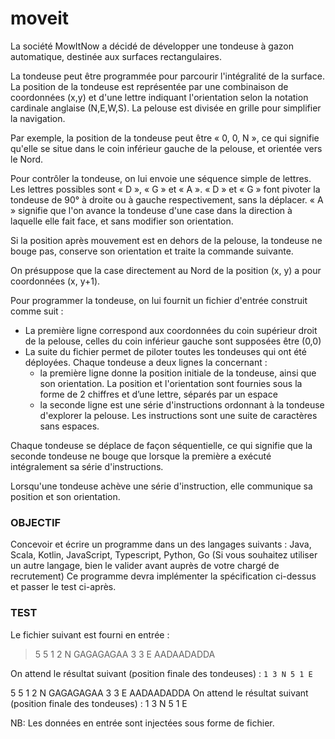 
# moveit
La société MowItNow a décidé de développer une tondeuse à gazon automatique, destinée aux surfaces rectangulaires.  

La tondeuse peut être programmée pour parcourir l'intégralité de la surface. La position de la tondeuse est représentée par une combinaison de coordonnées (x,y) et d'une                             lettre indiquant l'orientation selon la notation cardinale anglaise (N,E,W,S). La pelouse est divisée en grille pour simplifier la navigation.   

Par exemple, la position de la tondeuse peut être « 0, 0, N », ce qui signifie qu'elle se situe dans le coin inférieur gauche de la pelouse, et orientée vers le Nord.  

Pour contrôler la tondeuse, on lui envoie une séquence simple de lettres. Les lettres possibles sont « D », « G » et « A ». « D » et « G » font pivoter la tondeuse de 90° à droite ou à gauche respectivement, sans la déplacer. « A » signifie que l'on avance la tondeuse d'une case dans la direction à laquelle elle fait face, et sans modifier son orientation. 

 Si la position après mouvement est en dehors de la pelouse, la tondeuse ne bouge pas, conserve son orientation et traite la commande suivante.   

On présuppose que la case directement au Nord de la position (x, y) a pour coordonnées (x, y+1).  

Pour programmer la tondeuse, on lui fournit un fichier d'entrée construit comme suit : 



 - La première ligne correspond aux coordonnées du coin supérieur droit de la pelouse, celles du coin inférieur gauche sont supposées être (0,0) 
 - La suite du fichier permet de piloter toutes les tondeuses qui ont été déployées. Chaque  tondeuse a deux lignes la concernant : 
	 - la première ligne donne la position initiale de la tondeuse, ainsi que son orientation. La position et l'orientation sont fournies sous la forme de 2 chiffres et d’une lettre, séparés par un espace 
	 - la seconde ligne est une série d'instructions ordonnant à la tondeuse d'explorer la pelouse. Les instructions sont une suite de caractères sans espaces.  

Chaque tondeuse se déplace de façon séquentielle, ce qui signifie que la seconde tondeuse ne bouge que lorsque la première a exécuté intégralement sa série d'instructions.  

Lorsqu'une tondeuse achève une série d'instruction, elle communique sa position et son orientation.  
### OBJECTIF 
Concevoir et écrire un programme dans un des langages suivants : Java, Scala, Kotlin, JavaScript, Typescript, Python, Go (Si vous souhaitez utiliser un autre langage, bien le valider  avant auprès de votre chargé de recrutement)  Ce programme devra implémenter la spécification ci-dessus et passer le test ci-après.  
### TEST 
Le fichier suivant est fourni en entrée : 

> 5 5 
> 1 2 N 
> GAGAGAGAA 
> 3 3 E 
> AADAADADDA  

On attend le résultat suivant (position finale des tondeuses) : 
`1 3 N 5 1 E ` 

5 5 1 2 N GAGAGAGAA 3 3 E AADAADADDA  On attend le résultat suivant (position finale des tondeuses) : 1 3 N 5 1 E  

NB: Les données en entrée sont injectées sous forme de fichier.
